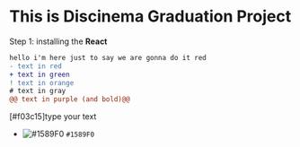 # This is Discinema Graduation Project

Step 1: installing the <b>React</b>   

```diff
hello i'm here just to say we are gonna do it red
- text in red
+ text in green
! text in orange
# text in gray
@@ text in purple (and bold)@@
```

[#f03c15]type your text


- ![#1589F0](https://placehold.co/15x15/1589F0/1589F0.png) `#1589F0`